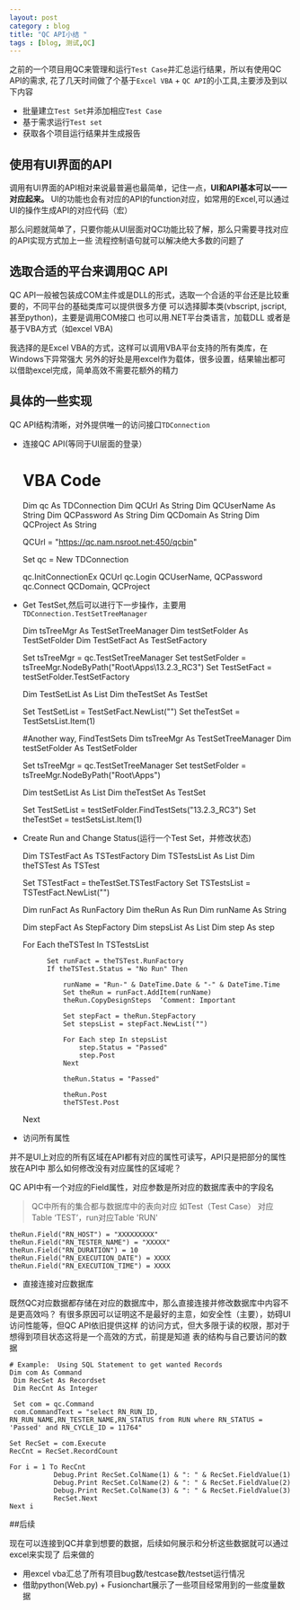 ```yaml
---
layout: post
category : blog
title: "QC API小结 "
tags : [blog, 测试,QC]
---
```


之前的一个项目用QC来管理和运行`Test Case`并汇总运行结果，所以有使用QC API的需求,
花了几天时间做了个基于`Excel VBA` + `QC API`的小工具,主要涉及到以下内容

+ 批量建立`Test Set`并添加相应`Test Case`
+ 基于需求运行`Test set` 
+ 获取各个项目运行结果并生成报告

## 使用有UI界面的API

调用有UI界面的API相对来说最普遍也最简单，记住一点，**UI和API基本可以一一对应起来。**
UI的功能也会有对应的API的function对应，如常用的Excel,可以通过UI的操作生成API的对应代码（宏）

那么问题就简单了，只要你能从UI层面对QC功能比较了解，那么只需要寻找对应的API实现方式加上一些
流程控制语句就可以解决绝大多数的问题了

## 选取合适的平台来调用QC API

QC API一般被包装成COM主件或是DLL的形式，选取一个合适的平台还是比较重要的，不同平台的基础类库可以提供很多方便
可以选择脚本类(vbscript, jscript,甚至python)，主要是调用COM接口
也可以用.NET平台类语言，加载DLL
或者是基于VBA方式（如excel VBA)

我选择的是Excel VBA的方式，这样可以调用VBA平台支持的所有类库，在Windows下异常强大
另外的好处是用excel作为载体，很多设置，结果输出都可以借助excel完成，简单高效不需要花额外的精力

## 具体的一些实现

QC API结构清晰，对外提供唯一的访问接口`TDConnection`
![]()

+ 连接QC API(等同于UI层面的登录）   


    # VBA  Code
    Dim qc  As TDConnection
    Dim QCUrl  As String
    Dim QCUserName As String
    Dim QCPassword As String
    Dim QCDomain As String
    Dim QCProject As String
    
    QCUrl = "https://qc.nam.nsroot.net:450/qcbin"

    Set qc = New TDConnection
        
    qc.InitConnectionEx QCUrl
    qc.Login QCUserName, QCPassword
    qc.Connect QCDomain, QCProject 

+ Get TestSet,然后可以进行下一步操作，主要用`TDConnection.TestSetTreeManager`  


     Dim tsTreeMgr As TestSetTreeManager
     Dim testSetFolder As TestSetFolder
     Dim TestSetFact As TestSetFactory
     
     Set tsTreeMgr = qc.TestSetTreeManager
     Set testSetFolder = tsTreeMgr.NodeByPath("Root\Apps\13.2.3_RC3")
     Set TestSetFact = testSetFolder.TestSetFactory
     
     Dim TestSetList As List
     Dim theTestSet As TestSet
     
     Set TestSetList = TestSetFact.NewList("")
     Set theTestSet = TestSetsList.Item(1)

     #Another way, FindTestSets
     Dim tsTreeMgr As TestSetTreeManager
     Dim testSetFolder As TestSetFolder
     
     Set tsTreeMgr = qc.TestSetTreeManager
     Set testSetFolder = tsTreeMgr.NodeByPath("Root\Apps")

     Dim testSetList As List
     Dim theTestSet As TestSet
     
     Set TestSetList = testSetFolder.FindTestSets("13.2.3_RC3")
     Set theTestSet = testSetsList.Item(1)

+ Create Run and Change Status(运行一个Test Set，并修改状态)    


    Dim TSTestFact As TSTestFactory
    Dim TSTestsList As List 
    Dim theTSTest As TSTest
    
    Set TSTestFact = theTestSet.TSTestFactory
    Set TSTestsList = TSTestFact.NewList("")
		
    Dim runFact As RunFactory
    Dim theRun As Run
    Dim runName As String
    
    Dim stepFact As StepFactory 
    Dim stepsList As List
    Dim step As step

    For Each theTSTest In TSTestsList
                   
            Set runFact = theTSTest.RunFactory
            If theTSTest.Status = "No Run" Then                
                                       
                runName = "Run-" & DateTime.Date & "-" & DateTime.Time
                Set theRun = runFact.AddItem(runName)
                theRun.CopyDesignSteps  ‘Comment: Important 

                Set stepFact = theRun.StepFactory
                Set stepsList = stepFact.NewList("")
                
                For Each step In stepsList
                    step.Status = "Passed"
                    step.Post
                Next

                theRun.Status = "Passed"
                
                theRun.Post
                theTSTest.Post
    Next

+ 访问所有属性    

并不是UI上对应的所有区域在API都有对应的属性可读写，API只是把部分的属性放在API中
那么如何修改没有对应属性的区域呢？

QC API中有一个对应的Field属性，对应参数是所对应的数据库表中的字段名

> QC中所有的集合都与数据库中的表向对应
> 如Test（Test Case） 对应Table ‘TEST’，run对应Table 'RUN'


    theRun.Field("RN_HOST") = "XXXXXXXXX"
    theRun.Field("RN_TESTER_NAME") = "XXXXX"
    theRun.Field("RN_DURATION") = 10
    theRun.Field("RN_EXECUTION_DATE") = XXXX
    theRun.Field("RN_EXECUTION_TIME") = XXXX

+ 直接连接对应数据库    

既然QC对应数据都存储在对应的数据库中，那么直接连接并修改数据库中内容不是更高效吗？
有很多原因可以证明这不是最好的主意，如安全性（主要），妨碍UI访问性能等，但QC API依旧提供这样
的访问方式，但大多限于读的权限，那对于想得到项目状态这将是一个高效的方式，前提是知道
表的结构与自己要访问的数据


    # Example:  Using SQL Statement to get wanted Records
    Dim com As Command
     Dim RecSet As Recordset
     Dim RecCnt As Integer
            
     Set com = qc.Command
     com.CommandText = "select RN_RUN_ID, RN_RUN_NAME,RN_TESTER_NAME,RN_STATUS from RUN where RN_STATUS = 'Passed' and RN_CYCLE_ID = 11764"
            
    Set RecSet = com.Execute
    RecCnt = RecSet.RecordCount
            
    For i = 1 To RecCnt
               Debug.Print RecSet.ColName(1) & ": " & RecSet.FieldValue(1)
               Debug.Print RecSet.ColName(2) & ": " & RecSet.FieldValue(2)
               Debug.Print RecSet.ColName(3) & ": " & RecSet.FieldValue(3)
               RecSet.Next
    Next i

    
##后续

现在可以连接到QC并拿到想要的数据，后续如何展示和分析这些数据就可以通过excel来实现了
后来做的

+ 用excel vba汇总了所有项目bug数/testcase数/testset运行情况
+ 借助python(Web.py) + Fusionchart展示了一些项目经常用到的一些度量数据
